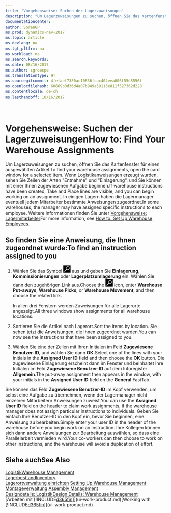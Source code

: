 ```yaml
---
title: 'Vorgehensweise: Suchen der Lagerzuweisungen'
description: "Um Lagerzuweisungen zu suchen, öffnen Sie das Kartenfenster für einen ausgewählten Artikel. Wenn Logistikanweisungen erzeugt wurden, sehen Sie Zeilen der Arten \"Entnahme\" und \"Einlagerung\", und Sie können mit einer Ihnen zugewiesenen Aufgabe beginnen. In einigen Lagern haben die Lagermanager eventuell jedem Mitarbeiter bestimmte Anweisungen zugeordnet."
documentationcenter: 
author: SorenGP
ms.prod: dynamics-nav-2017
ms.topic: article
ms.devlang: na
ms.tgt_pltfrm: na
ms.workload: na
ms.search.keywords: 
ms.date: 08/16/2017
ms.author: sgroespe
ms.translationtype: HT
ms.sourcegitcommit: 4fefaef7380ac10836fcac404eea006f55d8556f
ms.openlocfilehash: 60669b3d36d4a07b949a59113e811f527362d228
ms.contentlocale: de-ch
ms.lasthandoff: 10/16/2017

---
```

# <a name="how-to-find-your-warehouse-assignments"></a><span data-ttu-id="b670f-105">Vorgehensweise: Suchen der Lagerzuweisungen</span><span class="sxs-lookup"><span data-stu-id="b670f-105">How to: Find Your Warehouse Assignments</span></span>
<span data-ttu-id="b670f-106">Um Lagerzuweisungen zu suchen, öffnen Sie das Kartenfenster für einen ausgewählten Artikel.</span><span class="sxs-lookup"><span data-stu-id="b670f-106">To find your warehouse assignments, open the card window for a selected item.</span></span> <span data-ttu-id="b670f-107">Wenn Logistikanweisungen erzeugt wurden, sehen Sie Zeilen der Arten "Entnahme" und "Einlagerung", und Sie können mit einer Ihnen zugewiesenen Aufgabe beginnen.</span><span class="sxs-lookup"><span data-stu-id="b670f-107">If warehouse instructions have been created, Take and Place lines are visible, and you can begin working on an assignment.</span></span> <span data-ttu-id="b670f-108">In einigen Lagern haben die Lagermanager eventuell jedem Mitarbeiter bestimmte Anweisungen zugeordnet.</span><span class="sxs-lookup"><span data-stu-id="b670f-108">In some warehouses, the manager may have assigned specific instructions to each employee.</span></span> <span data-ttu-id="b670f-109">Weitere Informationen finden Sie unter [Vorgehensweise: Lagermitarbeiter](warehouse-how-to-set-up-warehouse-employees.md)</span><span class="sxs-lookup"><span data-stu-id="b670f-109">For more information, see [How to: Set Up Warehouse Employees](warehouse-how-to-set-up-warehouse-employees.md).</span></span>

## <a name="to-find-an-instruction-assigned-to-you"></a><span data-ttu-id="b670f-110">So finden Sie eine Anweisung, die Ihnen zugeordnet wurde:</span><span class="sxs-lookup"><span data-stu-id="b670f-110">To find an instruction assigned to you</span></span>  
1.  <span data-ttu-id="b670f-111">Wählen Sie das Symbol ![Nach Seite oder Bericht suchen](media/ui-search/search_small.png "Nach Seite oder Bericht suchen") aus und geben Sie **Einlagerung**, **Kommissionierungen** oder **Lagerplatzumlagerung** ein. Wählen Sie dann den zugehörigen Link aus.</span><span class="sxs-lookup"><span data-stu-id="b670f-111">Choose the ![Search for Page or Report](media/ui-search/search_small.png "Search for Page or Report icon") icon, enter **Warehouse Put-aways**, **Warehouse Picks**, or **Warehouse Movement**, and then choose the related link.</span></span>

    <span data-ttu-id="b670f-112">In allen drei Fenstern werden Zuweisungen für alle Lagerorte angezeigt.</span><span class="sxs-lookup"><span data-stu-id="b670f-112">All three windows show assignments for all warehouse locations.</span></span>  

2. <span data-ttu-id="b670f-113">Sortieren Sie die Artikel nach Lagerort.</span><span class="sxs-lookup"><span data-stu-id="b670f-113">Sort the items by location.</span></span> <span data-ttu-id="b670f-114">Sie sehen jetzt die Anweisungen, die Ihnen zugeordnet wurden.</span><span class="sxs-lookup"><span data-stu-id="b670f-114">You can now see the instructions that have been assigned to you.</span></span>  
3. <span data-ttu-id="b670f-115">Wählen Sie eine der Zeilen mit Ihren Initialen im Feld **Zugewiesene Benutzer-ID**, und wählen Sie dann **OK.**</span><span class="sxs-lookup"><span data-stu-id="b670f-115">Select one of the lines with your initials in the **Assigned User ID** field and then choose the **OK** button.</span></span> <span data-ttu-id="b670f-116">Die zugewiesene Einlagerung erscheint dann im Fenster und beinhaltet Ihre Initialen im Feld **Zugewiesene Benutzer-ID** auf dem Inforegister **Allgemein**.</span><span class="sxs-lookup"><span data-stu-id="b670f-116">The put-away assignment then appears in the window, with your initials in the **Assigned User ID** field on the **General** FastTab.</span></span>  

<span data-ttu-id="b670f-117">Sie können das Feld **Zugewiesene Benutzer-ID** im Kopf verwenden, um selbst eine Aufgabe zu übernehmen, wenn der Lagermanager nicht einzelnen Mitarbeitern Anweisungen zuweist.</span><span class="sxs-lookup"><span data-stu-id="b670f-117">You can use the **Assigned User ID** field on the header to claim work assignments, if the warehouse manager does not assign particular instructions to individuals.</span></span> <span data-ttu-id="b670f-118">Geben Sie einfach Ihre Benutzer-ID in den Kopf ein, bevor Sie beginnen, eine Anweisung zu bearbeiten.</span><span class="sxs-lookup"><span data-stu-id="b670f-118">Simply enter your user ID in the header of the warehouse before you begin work on an instruction.</span></span> <span data-ttu-id="b670f-119">Ihre Kollegen können sich dann andere Anweisungen zur Bearbeitung auswählen, so dass eine Parallelarbeit vermieden wird.</span><span class="sxs-lookup"><span data-stu-id="b670f-119">Your co-workers can then choose to work on other instructions, and the warehouse will avoid a duplication of effort.</span></span>  

## <a name="see-also"></a><span data-ttu-id="b670f-120">Siehe auch</span><span class="sxs-lookup"><span data-stu-id="b670f-120">See Also</span></span>  
[<span data-ttu-id="b670f-121">Logistik</span><span class="sxs-lookup"><span data-stu-id="b670f-121">Warehouse Management</span></span>](warehouse-manage-warehouse.md)  
[<span data-ttu-id="b670f-122">Lagerbesttand</span><span class="sxs-lookup"><span data-stu-id="b670f-122">Inventory</span></span>](inventory-manage-inventory.md)  
<span data-ttu-id="b670f-123">[Lagerortverwaltung einrichten](warehouse-setup-warehouse.md)   </span><span class="sxs-lookup"><span data-stu-id="b670f-123">[Setting Up Warehouse Management](warehouse-setup-warehouse.md)   </span></span>  
<span data-ttu-id="b670f-124">[Montageverwaltung](assembly-assemble-items.md)  </span><span class="sxs-lookup"><span data-stu-id="b670f-124">[Assembly Management](assembly-assemble-items.md)  </span></span>  
[<span data-ttu-id="b670f-125">Designdetails: Logistik</span><span class="sxs-lookup"><span data-stu-id="b670f-125">Design Details: Warehouse Management</span></span>](design-details-warehouse-management.md)  
<span data-ttu-id="b670f-126">[Arbeiten mit [!INCLUDE[d365fin](includes/d365fin_md.md)]](ui-work-product.md)</span><span class="sxs-lookup"><span data-stu-id="b670f-126">[Working with [!INCLUDE[d365fin](includes/d365fin_md.md)]](ui-work-product.md)</span></span> 

